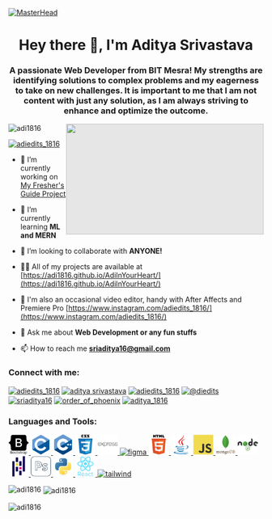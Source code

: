 [![MasterHead](https://media.licdn.com/dms/image/D4D16AQHTW0p6t29Vjg/profile-displaybackgroundimage-shrink_350_1400/0/1684076489330?e=1709164800&v=beta&t=kNCr2zfTYmHXgJrfegClFXO20kgcrDeGkghU0TasM_0)](https://Adi1816.io)
<h1 align="center">Hey there 👋, I'm Aditya Srivastava</h1>
<h3 align="center">A passionate Web Developer from BIT Mesra! My strengths are identifying solutions to complex problems and my eagerness to take on new challenges. It is important to me that I am not content with just any solution, as I am always striving to enhance and optimize the outcome. </h3>
<img align="right" style="display: block;-webkit-user-select: none;margin: auto;cursor: zoom-in;background-color: hsl(0, 0%, 90%);" src="https://user-images.githubusercontent.com/74038190/225813708-98b745f2-7d22-48cf-9150-083f1b00d6c9.gif" width="390" height="219">


<p align="left"> <img src="https://komarev.com/ghpvc/?username=adi1816&label=Profile%20views&color=0e75b6&style=flat" alt="adi1816" /> </p>

<p align="left"> <a href="https://twitter.com/adiedits_1816" target="blank"><img src="https://img.shields.io/twitter/follow/adiedits_1816?logo=twitter&style=for-the-badge" alt="adiedits_1816" /></a> </p>

- 🔭 I’m currently working on [My Fresher's Guide Project](https://github.com/Adi1816/Fresher-s-Guide)

- 🌱 I’m currently learning **ML and MERN**

- 👯 I’m looking to collaborate with **ANYONE!**

- 👨‍💻 All of my projects are available at [https://adi1816.github.io/AdiInYourHeart/](https://adi1816.github.io/AdiInYourHeart/)

- 📝 I'm also an occasional video editor, handy with After Affects and Premiere Pro [https://www.instagram.com/adiedits_1816/](https://www.instagram.com/adiedits_1816/)

- 💬 Ask me about **Web Development or any fun stuffs**

- 📫 How to reach me **sriaditya16@gmail.com**

<h3 align="left">Connect with me:</h3>
<p align="left">
<a href="https://twitter.com/adiedits_1816" target="blank"><img align="center" src="https://raw.githubusercontent.com/rahuldkjain/github-profile-readme-generator/master/src/images/icons/Social/twitter.svg" alt="adiedits_1816" height="30" width="40" /></a>
<a href="https://linkedin.com/in/aditya srivastava" target="blank"><img align="center" src="https://raw.githubusercontent.com/rahuldkjain/github-profile-readme-generator/master/src/images/icons/Social/linked-in-alt.svg" alt="aditya srivastava" height="30" width="40" /></a>
<a href="https://instagram.com/adiedits_1816" target="blank"><img align="center" src="https://raw.githubusercontent.com/rahuldkjain/github-profile-readme-generator/master/src/images/icons/Social/instagram.svg" alt="adiedits_1816" height="30" width="40" /></a>
<a href="https://www.youtube.com/c/@diedits" target="blank"><img align="center" src="https://raw.githubusercontent.com/rahuldkjain/github-profile-readme-generator/master/src/images/icons/Social/youtube.svg" alt="@diedits" height="30" width="40" /></a>
<a href="https://www.hackerrank.com/sriaditya16" target="blank"><img align="center" src="https://raw.githubusercontent.com/rahuldkjain/github-profile-readme-generator/master/src/images/icons/Social/hackerrank.svg" alt="sriaditya16" height="30" width="40" /></a>
<a href="https://codeforces.com/profile/order_of_phoenix" target="blank"><img align="center" src="https://raw.githubusercontent.com/rahuldkjain/github-profile-readme-generator/master/src/images/icons/Social/codeforces.svg" alt="order_of_phoenix" height="30" width="40" /></a>
<a href="https://www.leetcode.com/aditya_1816" target="blank"><img align="center" src="https://raw.githubusercontent.com/rahuldkjain/github-profile-readme-generator/master/src/images/icons/Social/leet-code.svg" alt="aditya_1816" height="30" width="40" /></a>
</p>

<h3 align="left">Languages and Tools:</h3>
<p align="left"> <a href="https://getbootstrap.com" target="_blank" rel="noreferrer"> <img src="https://raw.githubusercontent.com/devicons/devicon/master/icons/bootstrap/bootstrap-plain-wordmark.svg" alt="bootstrap" width="40" height="40"/> </a> <a href="https://www.cprogramming.com/" target="_blank" rel="noreferrer"> <img src="https://raw.githubusercontent.com/devicons/devicon/master/icons/c/c-original.svg" alt="c" width="40" height="40"/> </a> <a href="https://www.w3schools.com/cpp/" target="_blank" rel="noreferrer"> <img src="https://raw.githubusercontent.com/devicons/devicon/master/icons/cplusplus/cplusplus-original.svg" alt="cplusplus" width="40" height="40"/> </a> <a href="https://www.w3schools.com/css/" target="_blank" rel="noreferrer"> <img src="https://raw.githubusercontent.com/devicons/devicon/master/icons/css3/css3-original-wordmark.svg" alt="css3" width="40" height="40"/> </a> <a href="https://expressjs.com" target="_blank" rel="noreferrer"> <img src="https://raw.githubusercontent.com/devicons/devicon/master/icons/express/express-original-wordmark.svg" alt="express" width="40" height="40"/> </a> <a href="https://www.figma.com/" target="_blank" rel="noreferrer"> <img src="https://www.vectorlogo.zone/logos/figma/figma-icon.svg" alt="figma" width="40" height="40"/> </a> <a href="https://www.w3.org/html/" target="_blank" rel="noreferrer"> <img src="https://raw.githubusercontent.com/devicons/devicon/master/icons/html5/html5-original-wordmark.svg" alt="html5" width="40" height="40"/> </a> <a href="https://www.java.com" target="_blank" rel="noreferrer"> <img src="https://raw.githubusercontent.com/devicons/devicon/master/icons/java/java-original.svg" alt="java" width="40" height="40"/> </a> <a href="https://developer.mozilla.org/en-US/docs/Web/JavaScript" target="_blank" rel="noreferrer"> <img src="https://raw.githubusercontent.com/devicons/devicon/master/icons/javascript/javascript-original.svg" alt="javascript" width="40" height="40"/> </a> <a href="https://www.mongodb.com/" target="_blank" rel="noreferrer"> <img src="https://raw.githubusercontent.com/devicons/devicon/master/icons/mongodb/mongodb-original-wordmark.svg" alt="mongodb" width="40" height="40"/> </a> <a href="https://nodejs.org" target="_blank" rel="noreferrer"> <img src="https://raw.githubusercontent.com/devicons/devicon/master/icons/nodejs/nodejs-original-wordmark.svg" alt="nodejs" width="40" height="40"/> </a> <a href="https://pandas.pydata.org/" target="_blank" rel="noreferrer"> <img src="https://raw.githubusercontent.com/devicons/devicon/2ae2a900d2f041da66e950e4d48052658d850630/icons/pandas/pandas-original.svg" alt="pandas" width="40" height="40"/> </a> <a href="https://www.photoshop.com/en" target="_blank" rel="noreferrer"> <img src="https://raw.githubusercontent.com/devicons/devicon/master/icons/photoshop/photoshop-line.svg" alt="photoshop" width="40" height="40"/> </a> <a href="https://www.python.org" target="_blank" rel="noreferrer"> <img src="https://raw.githubusercontent.com/devicons/devicon/master/icons/python/python-original.svg" alt="python" width="40" height="40"/> </a> <a href="https://reactjs.org/" target="_blank" rel="noreferrer"> <img src="https://raw.githubusercontent.com/devicons/devicon/master/icons/react/react-original-wordmark.svg" alt="react" width="40" height="40"/> </a> <a href="https://tailwindcss.com/" target="_blank" rel="noreferrer"> <img src="https://www.vectorlogo.zone/logos/tailwindcss/tailwindcss-icon.svg" alt="tailwind" width="40" height="40"/> </a> </p>

<p><img align="left" src="https://github-readme-stats.vercel.app/api/top-langs?username=adi1816&show_icons=true&locale=en&layout=compact" alt="adi1816" /></p>

<p>&nbsp;<img align="center" src="https://github-readme-stats.vercel.app/api?username=adi1816&show_icons=true&locale=en" alt="adi1816" /></p>

<p><img align="center" src="https://github-readme-streak-stats.herokuapp.com/?user=adi1816&" alt="adi1816" /></p>
